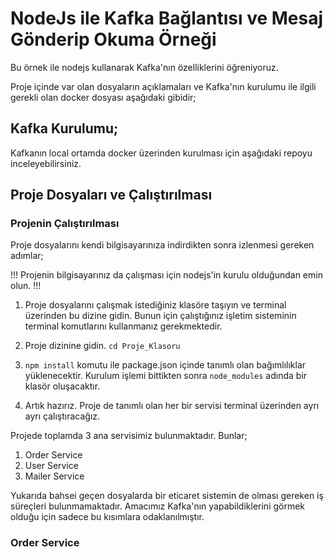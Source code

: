 # NodeJs ile Kafka Bağlantısı ve Mesaj Gönderip Okuma Örneği

Bu örnek ile nodejs kullanarak Kafka'nın özelliklerini öğreniyoruz.

Proje içinde var olan dosyaların açıklamaları ve Kafka'nın kurulumu ile ilgili gerekli olan docker dosyası aşağıdaki gibidir;

## Kafka Kurulumu;

Kafkanın local ortamda docker üzerinden kurulması için aşağıdaki repoyu inceleyebilirsiniz.

## Proje Dosyaları ve Çalıştırılması

### Projenin Çalıştırılması

Proje dosyalarını kendi bilgisayarınıza indirdikten sonra izlenmesi gereken adımlar;

!!! Projenin bilgisayarınız da çalışması için nodejs'in kurulu olduğundan emin olun. !!!

1) Proje dosyalarını çalışmak istediğiniz klasöre taşıyın ve terminal üzerinden bu dizine gidin. Bunun için çalıştığınız işletim sisteminin terminal komutlarını kullanmanız gerekmektedir.

2) Proje dizinine gidin. ```cd Proje_Klasoru```

3) ```npm install``` komutu ile package.json içinde tanımlı olan bağımlılıklar yüklenecektir. Kurulum işlemi bittikten sonra ```node_modules``` adında bir klasör oluşacaktır. 

4) Artık hazırız. Proje de tanımlı olan her bir servisi terminal üzerinden ayrı ayrı çalıştıracağız.

Projede toplamda 3 ana servisimiz bulunmaktadır. Bunlar;

1) Order Service
2) User Service
3) Mailer Service

Yukarıda bahsei geçen dosyalarda bir eticaret sistemin de olması gereken iş süreçleri bulunmamaktadır. Amacımız Kafka'nın yapabildiklerini görmek olduğu için sadece bu kısımlara odaklanılmıştır. 

### Order Service
